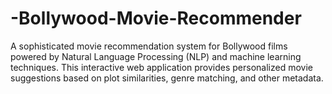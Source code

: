 # -Bollywood-Movie-Recommender
A sophisticated movie recommendation system for Bollywood films powered by Natural Language Processing (NLP) and machine learning techniques. This interactive web application provides personalized movie suggestions based on plot similarities, genre matching, and other metadata.
